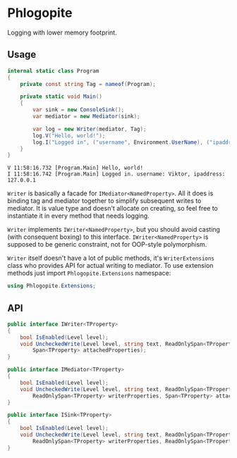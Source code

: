 # Phlogopite

Logging with lower memory footprint.

## Usage

```cs
internal static class Program
{
    private const string Tag = nameof(Program);

    private static void Main()
    {
        var sink = new ConsoleSink();
        var mediator = new Mediator(sink);

        var log = new Writer(mediator, Tag);
        log.V("Hello, world!");
        log.I("Logged in", ("username", Environment.UserName), ("ipaddress", IPAddress.Loopback));
    }
}
```

```
V 11:58:16.732 [Program.Main] Hello, world!
I 11:58:16.742 [Program.Main] Logged in. username: Viktor, ipaddress: 127.0.0.1
```

`Writer` is basically a facade for `IMediator<NamedProperty>`.  All it does is binding tag and mediator together to simplify subsequent writes to mediator.  It is value type and doesn't allocate on creating, so feel free to instantiate it in every method that needs logging.

`Writer` implements `IWriter<NamedProperty>`, but you should avoid casting (with consequent boxing) to this interface.  `IWriter<NamedProperty>` is supposed to be generic constraint, not for OOP-style polymorphism.

`Writer` itself doesn't have a lot of public methods, it's `WriterExtensions` class who provides API for actual writing to mediator.  To use extension methods just import `Phlogopite.Extensions` namespace:

```cs
using Phlogopite.Extensions;
```

## API

```cs
public interface IWriter<TProperty>
{
    bool IsEnabled(Level level);
    void UncheckedWrite(Level level, string text, ReadOnlySpan<TProperty> userProperties,
        Span<TProperty> attachedProperties);
}

public interface IMediator<TProperty>
{
    bool IsEnabled(Level level);
    void UncheckedWrite(Level level, string text, ReadOnlySpan<TProperty> userProperties,
        ReadOnlySpan<TProperty> writerProperties, Span<TProperty> attachedProperties);
}

public interface ISink<TProperty>
{
    bool IsEnabled(Level level);
    void UncheckedWrite(Level level, string text, ReadOnlySpan<TProperty> userProperties,
        ReadOnlySpan<TProperty> writerProperties, ReadOnlySpan<TProperty> mediatorProperties);
}
```

